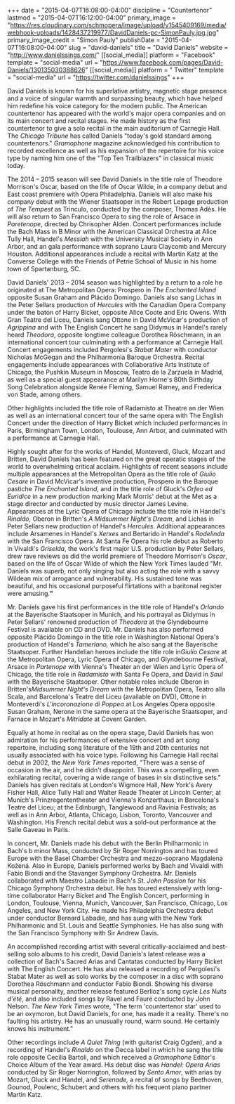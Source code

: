+++
date = "2015-04-07T16:08:00-04:00"
discipline = "Countertenor"
lastmod = "2015-04-07T16:12:00-04:00"
primary_image = "https://res.cloudinary.com/schmopera/image/upload/v1545409169/media/webhook-uploads/1428437219977/DavidDaniels-pc-SimonPauly.jpg.jpg"
primary_image_credit = "Simon Pauly"
publishDate = "2015-04-07T16:08:00-04:00"
slug = "david-daniels"
title = "David Daniels"
website = "http://www.danielssings.com/"
[[social_media]]
platform = "Facebook"
template = "social-media"
url = "https://www.facebook.com/pages/David-Daniels/130135030388626"
[[social_media]]
platform = " Twitter"
template = "social-media"
url = "https://twitter.com/danielssings"
+++

<p>
	David Daniels is known for his superlative artistry, magnetic stage presence and a voice of singular warmth and surpassing beauty, which have helped him redefine his voice category for the modern public. The American countertenor has appeared with the world's major opera companies and on its main concert and recital stages. He made history as the first countertenor to give a solo recital in the main auditorium of Carnegie Hall. The <em>Chicago Tribune</em> has called Daniels "today's gold standard among countertenors." <em>Gramophone</em> magazine acknowledged his contribution to recorded excellence as well as his expansion of the repertoire for his voice type by naming him one of the "Top Ten Trailblazers" in classical music today.
</p>
<p>
	The 2014 – 2015 season will see David Daniels in the title role of Theodore Morrison's Oscar, based on the life of Oscar Wilde, in a company debut and East coast premiere with Opera Philadelphia. Daniels will also make his company debut with the Wiener Staatsoper in the Robert Lepage production of <em>The Tempest</em> as Trinculo, conducted by the composer, Thomas Adès. He will also return to San Francisco Opera to sing the role of Arsace in <em>Paretenope</em>, directed by Chrisopher Alden. Concert performances include the Bach Mass in B Minor with the American Classical Orchestra at Alice Tully Hall, Handel's <em>Messiah</em> with the University Musical Society in Ann Arbor, and an gala performance with soprano Laura Claycomb and Mercury Houston. Additional appearances include a recital with Martin Katz at the Converse College with the Friends of Petrie School of Music in his home town of Spartanburg, SC.
</p>
<p>
	David Daniels' 2013 – 2014 season was highlighted by a return to a role he originated at The Metropolitan Opera: Prospero in <em>The Enchanted Island</em> opposite Susan Graham and Plácido Domingo. Daniels also sang Lichas in the Peter Sellars production of <em>Hercules</em> with the Canadian Opera Company under the baton of Harry Bicket, opposite Alice Coote and Eric Owens. With Gran Teatre del Liceu, Daniels sang Ottone in David McVicar's production of <em>Agrippina</em> and with The English Concert he sang Didymus in Handel's rarely heard <em>Theodora</em>, opposite longtime colleague Dorothea Röschmann, in an international concert tour culminating with a performance at Carnegie Hall. Concert engagements included Pergolesi's <em>Stabat Mater</em> with conductor Nicholas McGegan and the Philharmonia Baroque Orchestra. Recital engagements include appearances with Collaborative Arts Institute of Chicago, the Pushkin Museum in Moscow, Teatro de la Zarzuela in Madrid, as well as a special guest appearance at Marilyn Horne's 80th Birthday Song Celebration alongside Renée Fleming, Samuel Ramey, and Frederica von Stade, among others.
</p>
<p>
	 Other highlights included the title role of Radamisto at Theatre an der Wien as well as an international concert tour of the same opera with The English Concert under the direction of Harry Bicket which included performances in Paris, Birmingham Town, London, Toulouse, Ann Arbor, and culminated with a performance at Carnegie Hall.
</p>
<p>
	<strong> </strong>Highly sought after for the works of Handel, Monteverdi, Gluck, Mozart and Britten, David Daniels has been featured on the great operatic stages of the world to overwhelming critical acclaim. Highlights of recent seasons inc<strong></strong>lude multiple appearances at the Metropolitan Opera as the title role of <em>Giulio Cesare</em> in David McVicar's inventive production, Prospero in the Baroque pastiche <em>The Enchanted Island</em>, and in the title role of Gluck's <em>Orfeo ed Euridice </em>in a new production marking Mark Morris' debut at the Met as a stage director and conducted by music director James Levine. Appearances at the Lyric Opera of Chicago include the title role in Handel's <em>Rinaldo, </em>Oberon in Britten's <em>A Midsummer Night's Dream</em>, and Lichas in Peter Sellars new production of Handel's <em>Hercules</em>. Additional appearances include Arsamenes in Handel's <em>Xerxes</em> and Bertarido in Handel's <em>Rodelinda </em>with the San Francisco Opera. At Santa Fe Opera his role debut as Roberto in Vivaldi's <em>Griselda</em>, the work's first major U.S. production by Peter Sellars, drew rave reviews as did the world premiere of Theodore Morrison's <em>Oscar</em>, based on the life of Oscar Wilde of which the New York Times lauded "Mr. Daniels was superb, not only singing but also acting the role with a savvy Wildean mix of arrogance and vulnerability. His sustained tone was beautiful, and his occasional purposeful flirtations with a baritonal register were amusing.<strong>"</strong>
</p>
<p>
	Mr. Daniels gave his first performances in the title role of Handel's <em>Orlando</em> at the Bayerische Staatsoper in Munich, and his portrayal as Didymus in Peter Sellars' renowned production of <em>Theodora </em>at the Glyndebourne Festival is available on CD and DVD. Mr. Daniels has also performed opposite Plácido Domingo in the title role in Washington National Opera's production of Handel's <em>Tamerlano, </em>which he also sang at the Bayerische Staatsoper. Further Handelian heroes include the title role in<em>Giulio Cesare</em> at the Metropolitan Opera, Lyric Opera of Chicago, and Glyndebourne Festival, Arsace in <em>Partenope </em>with Vienna's Theater an der Wien and Lyric Opera of Chicago, the title role in <em>Radamisto</em> with Santa Fe Opera, and David in <em>Saul</em> with the Bayerische Staatsoper. Other notable roles include Oberon in Britten's<em>Midsummer Night's Dream</em> with the Metropolitan Opera, Teatro alla Scala, and Barcelona's Teatre del Liceu (available on DVD), Ottone in Monteverdi's <em>L'incoronazione di Poppea</em> at Los Angeles Opera opposite Susan Graham, Nerone in the same opera at the Bayerische Staatsoper, and Farnace in Mozart's <em>Mitridate </em>at Covent Garden.
</p>
<p>
	Equally at home in recital as on the opera stage, David Daniels has won admiration for his performances of extensive concert and art song repertoire, including song literature of the 19th and 20th centuries not usually associated with his voice type. Following his Carnegie Hall recital debut in 2002, the <em>New York Times</em> reported, "There was a sense of occasion in the air, and he didn't disappoint. This was a compelling, even exhilarating recital, covering a wide range of bases in six distinctive sets." Daniels has given recitals at London's Wigmore Hall, New York's Avery Fisher Hall, Alice Tully Hall and Walter Reade Theater at Lincoln Center; at Munich's Prinzregententheater and Vienna's Konzerthaus; in Barcelona's Teatre del Liceu; at the Edinburgh, Tanglewood and Ravinia Festivals; as well as in Ann Arbor, Atlanta, Chicago, Lisbon, Toronto, Vancouver and Washington. His French recital debut was a sold-out performance at the Salle Gaveau in Paris.
</p>
<p>
	In concert, Mr. Daniels made his debut with the Berlin Philharmonic in Bach's b minor Mass, conducted by Sir Roger Norrington and has toured Europe with the Basel Chamber Orchestra and mezzo-soprano Magdalena Kožená. Also in Europe, Daniels performed works by Bach and Vivaldi with Fabio Biondi and the Stavanger Symphony Orchestra. Mr. Daniels collaborated with Maestro Labadie in Bach's <em>St. John</em> <em>Passion </em>for his Chicago Symphony Orchestra debut. He has toured extensively with long-time collaborator Harry Bicket and The English Concert, performing in London, Toulouse, Vienna, Munich, Vancouver, San Francisco, Chicago, Los Angeles, and New York City. He made his Philadelphia Orchestra debut under conductor Bernard Labadie, and has sung with the New York Philharmonic and St. Louis and Seattle Symphonies. He has also sung with the San Francisco Symphony with Sir Andrew Davis.
</p>
<p>
	An accomplished recording artist with several critically-acclaimed and best-selling solo albums to his credit, David Daniels's latest release was a collection of Bach's Sacred Arias and Cantatas conducted by Harry Bicket with The English Concert. He has also released a recording of Pergolesi's Stabat Mater as well as solo works by the composer in a disc with soprano Dorothea Röschmann and conductor Fabio Biondi. Showing his diverse musical personality, another release featured Berlioz's song cycle <em>Les Nuits d'été</em>, and also included songs by Ravel and Fauré conducted by John Nelson. <em>The New York Times</em> wrote, "The term 'countertenor star' used to be an oxymoron, but David Daniels, for one, has made it a reality. There's no faulting his artistry. He has an unusually round, warm sound. He certainly knows his instrument."
</p>
<p>
	Other recordings include <em>A Quiet Thing</em> (with guitarist Craig Ogden), and a recording of Handel's <em>Rinaldo</em> on the Decca label in which he sang the title role opposite Cecilia Bartoli, and which received a <em>Gramophone </em>Editor's Choice Album of the Year award. His debut disc was <em>Handel: Opera Arias</em> conducted by Sir Roger Norrington, followed by <em>Sento Amor</em>, with arias by Mozart, Gluck and Handel, and <em>Serenade,</em> a recital of songs by Beethoven, Gounod, Poulenc, Schubert and others with his frequent piano partner Martin Katz.
</p>
